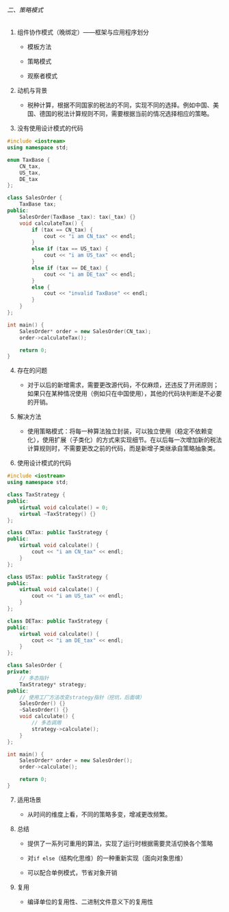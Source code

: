 ###### 二、策略模式

1. 组件协作模式（晚绑定）——框架与应用程序划分
   
   - 模板方法
   
   - 策略模式
   
   - 观察者模式

2. 动机与背景
   
   - 税种计算，根据不同国家的税法的不同，实现不同的选择。例如中国、美国、德国的税法计算规则不同，需要根据当前的情况选择相应的策略。

3. 没有使用设计模式的代码

```cpp
#include <iostream>
using namespace std;

enum TaxBase {
    CN_tax,
    US_tax,
    DE_tax
};

class SalesOrder {
    TaxBase tax;
public:
    SalesOrder(TaxBase _tax): tax(_tax) {}
    void calculateTax() {
        if (tax == CN_tax) {
            cout << "i am CN_tax" << endl;
        }
        else if (tax == US_tax) {
            cout << "i am US_tax" << endl;
        }
        else if (tax == DE_tax) {
            cout << "i am DE_tax" << endl;
        }
        else {
            cout << "invalid TaxBase" << endl;
        }
    }
};

int main() {
    SalesOrder* order = new SalesOrder(CN_tax);
    order->calculateTax();

    return 0;
}
```

4. 存在的问题
   
   - 对于以后的新增需求，需要更改源代码，不仅麻烦，还违反了开闭原则；如果只在某种情况使用（例如只在中国使用），其他的代码块判断是不必要的开销。

5. 解决方法
   
   - 使用策略模式：将每一种算法独立封装，可以独立使用（稳定不依赖变化），使用扩展（子类化）的方式来实现细节。在以后每一次增加新的税法计算规则时，不需要更改之前的代码，而是新增子类继承自策略抽象类。

6. 使用设计模式的代码

```cpp
#include <iostream>
using namespace std;

class TaxStrategy {
public:
    virtual void calculate() = 0;
    virtual ~TaxStrategy() {}
};

class CNTax: public TaxStrategy {
public:
    virtual void calculate() {
        cout << "i am CN_tax" << endl;
    }
};

class USTax: public TaxStrategy {
public:
    virtual void calculate() {
        cout << "i am US_tax" << endl;
    }
};

class DETax: public TaxStrategy {
public:
    virtual void calculate() {
        cout << "i am DE_tax" << endl;
    }
};

class SalesOrder {
private:
    // 多态指针
    TaxStrategy* strategy;
public:
    // 使用工厂方法改变strategy指针（挖坑，后面填）
    SalesOrder() {}
    ~SalesOrder() {}
    void calculate() {
        // 多态调用
        strategy->calculate();
    }
};

int main() {
    SalesOrder* order = new SalesOrder();
    order->calculate();

    return 0;
}
```

7. 适用场景
   
   - 从时间的维度上看，不同的策略多变，增减更改频繁。

8. 总结
   
   - 提供了一系列可重用的算法，实现了运行时根据需要灵活切换各个策略
   
   - 对`if else`（结构化思维）的一种重新实现（面向对象思维）
   
   - 可以配合单例模式，节省对象开销

9. 复用
   
   - 编译单位的复用性、二进制文件意义下的复用性
